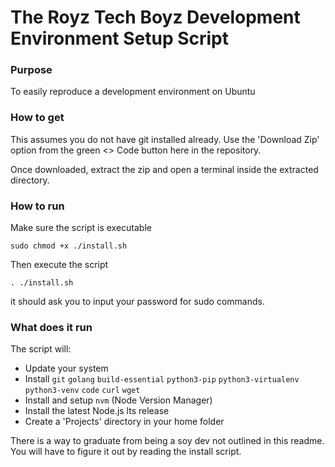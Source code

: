 # The Royz Tech Boyz Development Environment Setup Script

### Purpose

To easily reproduce a development environment on Ubuntu

### How to get
This assumes you do not have git installed already. Use the 'Download Zip' option from the green <> Code button here in the repository.

Once downloaded, extract the zip and open a terminal inside the extracted directory.

### How to run

Make sure the script is executable

`sudo chmod +x ./install.sh`

Then execute the script 

`. ./install.sh`

it should ask you to input your password for sudo commands.

### What does it run

The script will:

* Update your system
* Install `git` `golang` `build-essential` `python3-pip` `python3-virtualenv` `python3-venv` `code` `curl` `wget` 
* Install and setup `nvm` (Node Version Manager)
* Install the latest Node.js lts release
* Create a 'Projects' directory in your home folder


There is a way to graduate from being a soy dev not outlined in this readme. You will have to figure it out by reading the install script.